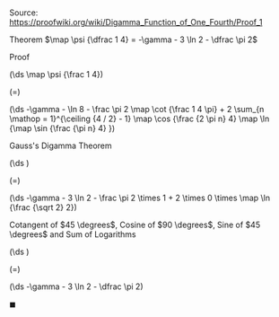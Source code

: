 # 

Source: https://proofwiki.org/wiki/Digamma_Function_of_One_Fourth/Proof_1

Theorem
$\map \psi {\dfrac 1 4} = -\gamma - 3 \ln 2 - \dfrac \pi 2$


Proof













\(\ds \map \psi {\frac 1 4}\)

\(=\)







\(\ds -\gamma - \ln 8 - \frac \pi 2 \map \cot {\frac 1 4 \pi} + 2 \sum_{n \mathop = 1}^{\ceiling {4 / 2} - 1} \map \cos {\frac {2 \pi n} 4} \map \ln {\map \sin {\frac {\pi n} 4} }\)





Gauss's Digamma Theorem














\(\ds \)

\(=\)







\(\ds -\gamma - 3 \ln 2 - \frac \pi 2 \times 1 + 2 \times 0 \times \map \ln {\frac {\sqrt 2} 2}\)





Cotangent of $45 \degrees$, Cosine of $90 \degrees$, Sine of $45 \degrees$ and Sum of Logarithms














\(\ds \)

\(=\)







\(\ds -\gamma - 3 \ln 2 - \dfrac \pi 2\)









$\blacksquare$





